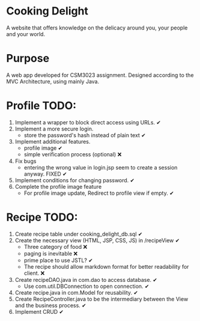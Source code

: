 # Cooking Delight  
A website that offers knowledge on the delicacy around you, your people and your world.

# Purpose
A web app developed for CSM3023 assignment. Designed according to the MVC Architecture, using mainly Java.

# Profile TODO:  
1. Implement a wrapper to block direct access using URLs.  ✔  
2. Implement a more secure login.  
	- store the password's hash instead of plain text ✔
3. Implement additional features.  
	- profile image ✔  
	- simple verification process (optional) ❌  
4. Fix bugs  
	- entering the wrong value in login.jsp seem to create a session anyway. FIXED ✔  
5. Implement conditions for changing password. ✔  
6. Complete the profile image feature  
	- For profile image update, Redirect to profile view if empty. ✔  

# Recipe TODO:  
1. Create recipe table under cooking_delight_db.sql ✔  
2. Create the necessary view (HTML, JSP, CSS, JS) in /recipeView ✔  
	- Three category of food ❌  
	- paging is inevitable ❌  
	- prime place to use JSTL? ✔  
	- The recipe should allow markdown format for better readability for client. ❌  
3. Create recipeDAO.java in com.dao to access database. ✔  
	- Use com.util.DBConnection to open connection. ✔  
4. Create recipe.java in com.Model for reusability. ✔  
5. Create RecipeController.java to be the intermediary between the View and the business process. ✔
6. Implement CRUD ✔  
